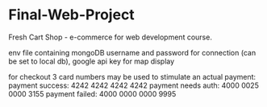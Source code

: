 # Final-Web-Project

Fresh Cart Shop - e-commerce for web development course.

env file containing mongoDB username and password for connection (can be set to local db),
google api key for map display

for checkout 3 card numbers may be used to stimulate an actual payment:
payment success: 4242 4242 4242 4242
payment needs auth: 4000 0025 0000 3155
payment failed: 4000 0000 0000 9995
